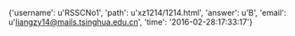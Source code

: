 {'username': u'RSSCNo1', 'path': u'xz1214/1214.html', 'answer': u'B', 'email': u'liangzy14@mails.tsinghua.edu.cn', 'time': '2016-02-28:17:33:17'}